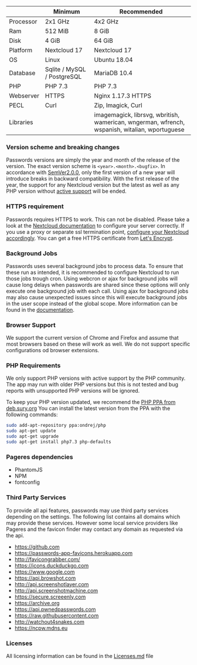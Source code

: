 |  | Minimum | Recommended |
| --- | --- | --- |
| Processor | 2x1 GHz                     | 4x2 GHz |
| Ram       | 512 MiB                     | 8 GiB |
| Disk      | 4 GiB                       | 64 GiB |
| Platform  | Nextcloud 17                | Nextcloud 17 |
| OS        | Linux                       | Ubuntu 18.04 |
| Database  | Sqlite / MySQL / PostgreSQL | MariaDB 10.4 |
| PHP       | PHP 7.3                     | PHP 7.3 |
| Webserver | HTTPS                       | Nginx 1.17.3 HTTPS |
| PECL      | Curl                        | Zip, Imagick, Curl |
| Libraries |                             | imagemagick, librsvg, wbritish, wamerican, wngerman, wfrench, wspanish, witalian, wportuguese |

### Version scheme and breaking changes
Passwords versions are simply the year and month of the release of the version.
The exact version scheme is `<year>.<month>.<bugfix>`.
In accordance with [SemVer2.0.0](https://semver.org/spec/v2.0.0.html), only the first version of a new year will introduce breaks in backward compatibility.
With the first release of the year, the support for any Nextcloud version but the latest as well as any PHP version without [active support](https://php.net/supported-versions.php) will be ended.

### HTTPS requirement
Passwords requires HTTPS to work. This can not be disabled.
Please take a look at the [Nextcloud documentation](https://docs.nextcloud.com/server/latest/admin_manual/configuration_server/harden_server.html#use-https) to configure your server correctly.
If you use a proxy or separate ssl termination point, [configure your Nextcloud accordingly](https://docs.nextcloud.com/server/latest/admin_manual/configuration_server/reverse_proxy_configuration.html).
You can get a free HTTPS certificate from [Let's Encrypt](https://letsencrypt.org/getting-started/).

### Background Jobs
Passwords uses several background jobs to process data.
To ensure that these run as intended, it is recommended to configure Nextcloud to run those jobs trough cron.
Using webcron or ajax for background jobs will cause long delays when passwords are shared since these options will only execute one background job with each call.
Using ajax for background jobs may also cause unexpected issues since this will execute background jobs in the user scope instead of the global scope.
More information can be found in the [documentation](https://docs.nextcloud.com/server/latest/go.php?to=admin-background-jobs).

### Browser Support
We support the current version of Chrome and Firefox and assume that most browsers based on these will work as well.
We do not support specific configurations od browser extensions.

### PHP Requirements
We only support PHP versions with active support by the PHP community.
The app may run with older PHP versions but this is not tested and bug reports with unsupported PHP versions will be ignored.

To keep your PHP version updated, we recommend the [PHP PPA from deb.sury.org](https://deb.sury.org/#php-packages)
You can install the latest version from the PPA with the following commands:
```bash
sudo add-apt-repository ppa:ondrej/php
sudo apt-get update
sudo apt-get upgrade
sudo apt-get install php7.3 php-defaults
```

### Pageres dependencies
- PhantomJS 
- NPM 
- fontconfig

### Third Party Services
To provide all api features, passwords may use third party services depending on the settings.
The following list contains all domains which may provide these services.
However some local service providers like Pageres and the favicon finder may contact any domain as requested via the api.

- https://github.com
- https://passwords-app-favicons.herokuapp.com
- http://favicongrabber.com/
- https://icons.duckduckgo.com
- https://www.google.com
- https://api.browshot.com
- http://api.screenshotlayer.com
- http://api.screenshotmachine.com
- https://secure.screeenly.com
- https://archive.org
- https://api.pwnedpasswords.com
- https://raw.githubusercontent.com
- http://watchout4snakes.com
- https://ncpw.mdns.eu

### Licenses
All licensing information can be found in the [Licenses.md](https://github.com/marius-wieschollek/passwords/blob/master/Licenses.md) file